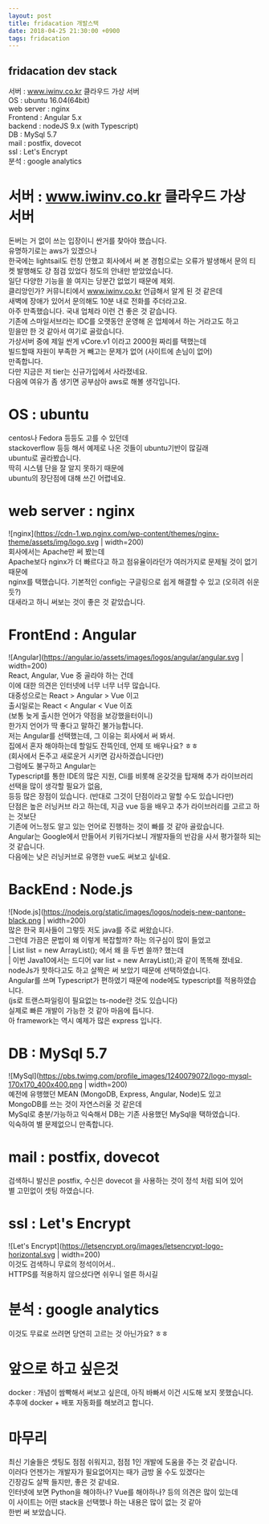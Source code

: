 ```yaml
---
layout: post
title: fridacation 개발스택
date: 2018-04-25 21:30:00 +0900
tags: fridacation
---
```


## fridacation dev stack
서버 : www.iwinv.co.kr 클라우드 가상 서버  
OS : ubuntu 16.04(64bit)  
web server : nginx  
Frontend : Angular 5.x  
backend : nodeJS 9.x (with Typescript)  
DB : MySql 5.7  
mail : postfix, dovecot  
ssl : Let's Encrypt  
분석 : google analytics  


# 서버 : www.iwinv.co.kr 클라우드 가상 서버  
돈버는 거 없이 쓰는 입장이니 싼거를 찾아야 했습니다.  
유명하기로는 aws가 있겠으나  
한국에는 lightsail도 런칭 안했고 회사에서 써 본 경험으로는
오류가 발생해서 문의 티켓 발행해도 걍 점검 있었다 정도의 안내만 받았었습니다.  
일단 다양한 기능을 쓸 여지는 당분간 없었기 때문에 제외.  
클리앙인가? 커뮤니티에서 www.iwinv.co.kr 언급해서 알게 된 것 같은데  
새벽에 장애가 있어서 문의해도 10분 내로 전화를 주더라고요.  
아주 만족했습니다. 국내 업체라 이런 건 좋은 것 같습니다.  
기존에 스마일서브라는 IDC를 오랫동안 운영해 온 업체에서 하는 거라고도 하고  
믿을만 한 것 같아서 여기로 골랐습니다.  
가상서버 중에 제일 싼게 vCore.v1 이라고 2000원 짜리를 택했는데  
빌드할때 자원이 부족한 거 빼고는 문제가 없어 (사이트에 손님이 없어)  
만족합니다.  
다만 지금은 저 tier는 신규가입에서 사라졌네요.  
다음에 여유가 좀 생기면 공부삼아 aws로 해볼 생각입니다.  

# OS : ubuntu  
centos나 Fedora 등등도 고를 수 있던데  
stackoverflow 등등 해서 예제로 나온 것들이 ubuntu기반이 많길래  
ubuntu로 골라봤습니다.  
딱히 시스템 단을 잘 알지 못하기 때문에  
ubuntu의 장단점에 대해 쓰긴 어렵네요.

# web server : nginx  
![nginx](https://cdn-1.wp.nginx.com/wp-content/themes/nginx-theme/assets/img/logo.svg | width=200)  
회사에서는 Apache만 써 봤는데  
Apache보다 nginx가 더 빠르다고 하고 점유율이라던가 여러가지로 문제될 것이 없기 때문에  
nginx를 택했습니다. 기본적인 config는 구글링으로 쉽게 해결할 수 있고 (오히려 쉬운듯?)  
대새라고 하니 써보는 것이 좋은 것 같았습니다.  

# FrontEnd : Angular  
![Angular](https://angular.io/assets/images/logos/angular/angular.svg | width=200)  
React, Angular, Vue 중 골라야 하는 건데  
이에 대한 의견은 인터넷에 너무 너무 너무 많습니다.  
대중성으로는 React > Angular > Vue 이고  
출시일로는 React < Angular < Vue 이죠  
(보통 늦게 출시한 언어가 약점을 보강했을터이니)  
한가지 언어가 딱 좋다고 말하긴 불가능합니다.  
저는 Angular를 선택했는데, 그 이유는 회사에서 써 봐서.  
집에서 혼자 해야하는데 할일도 잔뜩인데, 언제 또 배우나요? ㅎㅎ  
(회사에서 돈주고 새로운거 시키면 감사하겠습니다만)  
그럼에도 불구하고 Angular는  
Typescript를 통한 IDE의 많은 지원, Cli를 비롯해 온갖것을 탑재해 추가 라이브러리 선택을 많이 생각할 필요가 없음,  
등등 많은 장점이 있습니다. (반대로 그것이 단점이라고 말할 수도 있습니다만)  
단점은 높은 러닝커브 라고 하는데, 지금 vue 등을 배우고 추가 라이브러리를 고르고 하는 것보단  
기존에 어느정도 알고 있는 언어로 진행하는 것이 빠를 것 같아 골랐습니다.  
Angular는 Google에서 만들어서 키워가다보니 개발자들의 반감을 사서 평가절하 되는 것 같습니다.  
다음에는 낮은 러닝커브로 유명한 vue도 써보고 싶네요.  


# BackEnd : Node.js  
![Node.js](https://nodejs.org/static/images/logos/nodejs-new-pantone-black.png | width=200)  
많은 한국 회사들이 그렇듯 저도 java를 주로 써왔습니다.  
그런데 가끔은 문법이 왜 이렇게 복잡할까? 하는 의구심이 많이 들었고  
| List<String> list = new ArrayList<String>(); 에서 왜 <Sting>을 두번 쓸까? 했는데  
| 이번 Java10에서는 드디어 var list = new ArrayList<String>();과 같이 똑똑해 졌네요.  
nodeJs가 핫하다고도 하고 살짝은 써 보았기 때문에 선택하였습니다.  
Angular를 쓰며 Typescript가 편하였기 때문에 node에도 typescript를 적용하였습니다.  
(js로 트랜스파일링이 필요없는 ts-node란 것도 있습니다)  
실제로 빠른 개발이 가능한 것 같아 마음에 듭니다.  
아 framework는 역시 예제가 많은 express 입니다.


# DB : MySql 5.7  
![MySql](https://pbs.twimg.com/profile_images/1240079072/logo-mysql-170x170_400x400.png | width=200)  
예전에 유행했던 MEAN (MongoDB, Express, Angular, Node)도 있고  
MongoDB를 쓰는 것이 자연스러울 것 같은데  
MySql로 충분/가능하고 익숙해서 DB는 기존 사용했던 MySql을 택하였습니다.  
익숙하여 별 문제없으니 만족합니다.


# mail : postfix, dovecot
검색하니 발신은 postfix, 수신은 dovecot 을 사용하는 것이 정석 처럼 되어 있어  
별 고민없이 셋팅 하였습니다.


# ssl : Let's Encrypt
![Let's Encrypt](https://letsencrypt.org/images/letsencrypt-logo-horizontal.svg | width=200)  
이것도 검색하니 무료의 정석이어서..  
HTTPS를 적용하지 않으셨다면 쉬우니 얼른 하시길  


# 분석 : google analytics  
이것도 무료로 쓰려면 당연히 고르는 것 아닌가요? ㅎㅎ  


# 앞으로 하고 싶은것  
docker : 개념이 쌈빡해서 써보고 싶은데, 아직 바빠서 이건 시도해 보지 못했습니다.  
추후에 docker + 배포 자동화를 해보려고 합니다.  


# 마무리  
최신 기술들은 셋팅도 점점 쉬워지고, 점점 1인 개발에 도움을 주는 것 같습니다.  
이러다 언젠가는 개발자가 필요없어지는 때가 금방 올 수도 있겠다는  
긴장감도 살짝 들지만, 좋은 것 같네요.  
인터넷에 보면 Python을 해야하나? Vue를 해야하나? 등의 의견은 많이 있는데  
이 사이트는 어떤 stack을 선택했나 하는 내용은 많이 없는 것 같아  
한번 써 보았습니다.  
